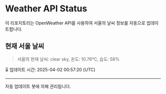 
# Weather API Status

이 리포지토리는 OpenWeather API를 사용하여 서울의 날씨 정보를 자동으로 업데이트합니다.

## 현재 서울 날씨
> 서울의 현재 날씨: clear sky, 온도: 10.76°C, 습도: 58%

⏳ 업데이트 시간: 2025-04-02 00:57:20 (UTC)

---
자동 업데이트 봇에 의해 관리됩니다.
